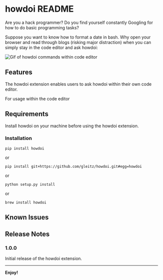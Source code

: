 # howdoi README

Are you a hack programmer? Do you find yourself constantly Googling for how to do basic programming tasks?

Suppose you want to know how to format a date in bash. Why open your browser and read through blogs (risking major distraction) when you can simply stay in the code editor and ask howdoi:

![Gif of howdoi commands within code editor](http://g.recordit.co/3795DyyMm1.gif)

## Features

The howdoi extension enables users to ask howdoi within their own code editor. 

For usage within the code editor 

## Requirements

Install howdoi on your machine before using the howdoi extension.

### Installation



    pip install howdoi

or


    pip install git+https://github.com/gleitz/howdoi.git#egg=howdoi

or


    python setup.py install
    
or


    brew install howdoi


## Known Issues


## Release Notes


### 1.0.0

Initial release of the howdoi extension.


-----------------------------------------------------------------------------------------------------------

**Enjoy!**
